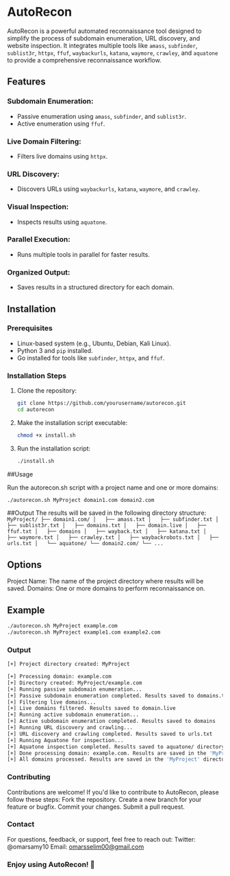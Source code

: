 # AutoRecon

AutoRecon is a powerful automated reconnaissance tool designed to simplify the process of subdomain enumeration, URL discovery, and website inspection. It integrates multiple tools like `amass`, `subfinder`, `sublist3r`, `httpx`, `ffuf`, `waybackurls`, `katana`, `waymore`, `crawley`, and `aquatone` to provide a comprehensive reconnaissance workflow.

## Features

### Subdomain Enumeration:
- Passive enumeration using `amass`, `subfinder`, and `sublist3r`.
- Active enumeration using `ffuf`.

### Live Domain Filtering:
- Filters live domains using `httpx`.

### URL Discovery:
- Discovers URLs using `waybackurls`, `katana`, `waymore`, and `crawley`.

### Visual Inspection:
- Inspects results using `aquatone`.

### Parallel Execution:
- Runs multiple tools in parallel for faster results.

### Organized Output:
- Saves results in a structured directory for each domain.

## Installation

### Prerequisites
- Linux-based system (e.g., Ubuntu, Debian, Kali Linux).
- Python 3 and `pip` installed.
- Go installed for tools like `subfinder`, `httpx`, and `ffuf`.

### Installation Steps
1. Clone the repository:
   ```bash
   git clone https://github.com/yourusername/autorecon.git
   cd autorecon
2. Make the installation script executable:
   ```bash
   chmod +x install.sh

3. Run the installation script:
      ```bash
    ./install.sh
    
##Usage

   Run the autorecon.sh script with a project name and one or more domains:
   ```bash 
   ./autorecon.sh MyProject domain1.com domain2.com
   ```
##Output
   The results will be saved in the following directory structure:
    ```
    MyProject/
    ├── domain1.com/
    │   ├── amass.txt
    │   ├── subfinder.txt
    │   ├── sublist3r.txt
    │   ├── domains.txt
    │   ├── domain.live
    │   ├── ffuf.txt
    │   ├── domains
    │   ├── wayback.txt
    │   ├── katana.txt
    │   ├── waymore.txt
    │   ├── crawley.txt
    │   ├── waybackrobots.txt
    │   ├── urls.txt
    │   └── aquatone/
    └── domain2.com/
        └── ...
    ```
## Options
Project Name: The name of the project directory where results will be saved.
Domains: One or more domains to perform reconnaissance on.

## Example

 ```bash
 ./autorecon.sh MyProject example.com
 ./autorecon.sh MyProject example1.com example2.com
 ```
### Output

 ```bash
 [+] Project directory created: MyProject

 [+] Processing domain: example.com
 [+] Directory created: MyProject/example.com
 [+] Running passive subdomain enumeration...
 [+] Passive subdomain enumeration completed. Results saved to domains.txt
 [+] Filtering live domains...
 [+] Live domains filtered. Results saved to domain.live
 [+] Running active subdomain enumeration...
 [+] Active subdomain enumeration completed. Results saved to domains
 [+] Running URL discovery and crawling...
 [+] URL discovery and crawling completed. Results saved to urls.txt
 [+] Running Aquatone for inspection...
 [+] Aquatone inspection completed. Results saved to aquatone/ directory
 [+] Done processing domain: example.com. Results are saved in the 'MyProject/example.com' directory.
 [+] All domains processed. Results are saved in the 'MyProject' directory.
 ```
### Contributing
Contributions are welcome! If you'd like to contribute to AutoRecon, please follow these steps:
Fork the repository.
Create a new branch for your feature or bugfix.
Commit your changes.
Submit a pull request.

### Contact
For questions, feedback, or support, feel free to reach out:
Twitter: @omarsamy10
Email: omarsselim00@gmail.com
### Enjoy using AutoRecon! 🚀


    

